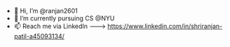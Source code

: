 - 👋 Hi, I’m @ranjan2601
- 👀 I’m currently pursuing CS @NYU
- 📫 Reach me via LinkedIn ---> https://www.linkedin.com/in/shriranjan-patil-a45093134/


